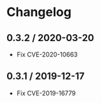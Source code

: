 # Changelog

## 0.3.2 / 2020-03-20

- Fix CVE-2020-10663

## 0.3.1 / 2019-12-17

- Fix CVE-2019-16779

